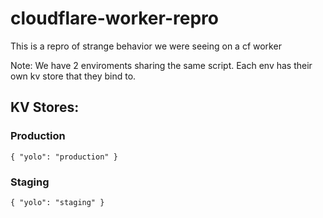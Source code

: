 # cloudflare-worker-repro
This is a repro of strange behavior we were seeing on a cf worker

Note:
We have 2 enviroments sharing the same script. Each env has their own kv store that they bind to.

## KV Stores:
### Production
```
{ "yolo": "production" }
```

### Staging
```
{ "yolo": "staging" }
```
